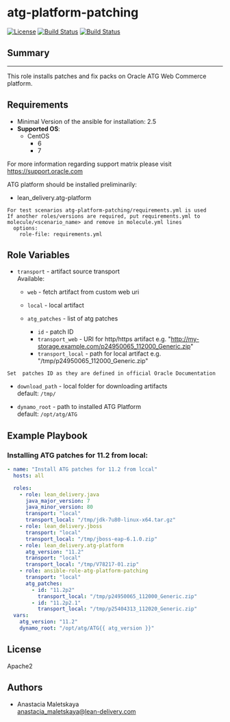 atg-platform-patching
=========
[![License](https://img.shields.io/badge/license-Apache-green.svg?style=flat)](https://raw.githubusercontent.com/lean-delivery/ansible-role-atg-platform-patching/master/LICENSE)
[![Build Status](https://travis-ci.org/lean-delivery/ansible-role-atg-platform-patching.svg?branch=master)](https://travis-ci.org/lean-delivery/ansible-role-atg-platform-patching)
[![Build Status](https://gitlab.com/lean-delivery/ansible-role-atg-platform-patching/badges/master/build.svg)](https://gitlab.com/lean-delivery/ansible-role-atg-platform-patching)

## Summary
--------------

This role installs patches and fix packs on Oracle ATG Web Commerce platform.


Requirements
--------------

 - Minimal Version of the ansible for installation: 2.5
 - **Supported OS**:
   - CentOS
     - 6
     - 7

For more information regarding support matrix please visit <https://support.oracle.com>

ATG platform should be installed preliminarily:
  - lean_delivery.atg-platform


```
For test scenarios atg-platform-patching/requirements.yml is used  
If another roles/versions are required, put requirements.yml to molecule/<scenario_name> and remove in molecule.yml lines  
  options:  
    role-file: requirements.yml
```


Role Variables
--------------

  - `transport` - artifact source transport  
     Available:
      - `web` - fetch artifact from custom web uri
      - `local` - local artifact

      - `atg_patches` - list of atg patches
        - `id` - patch ID
        - `transport_web` - URI for http/https artifact  e.g. "http://my-storage.example.com/p24950065_112000_Generic.zip"
        - `transport_local` - path for local artifact e.g. "/tmp/p24950065_112000_Generic.zip"

```
Set  patches ID as they are defined in official Oracle Documentation
```


  - `download_path` - local folder for downloading artifacts  
    default: `/tmp/`

  - `dynamo_root` - path to installed ATG Platform  
    default: `/opt/atg/ATG`


Example Playbook
----------------

### Installing ATG patches for 11.2 from local:
```yaml
- name: "Install ATG patches for 11.2 from lccal"
  hosts: all

  roles:
    - role: lean_delivery.java
      java_major_version: 7
      java_minor_version: 80
      transport: "local"
      transport_local: "/tmp/jdk-7u80-linux-x64.tar.gz"
    - role: lean_delivery.jboss
      transport: "local"
      transport_local: "/tmp/jboss-eap-6.1.0.zip"
    - role: lean_delivery.atg-platform
      atg_version: "11.2"
      transport: "local"
      transport_local: "/tmp/V78217-01.zip"
    - role: ansible-role-atg-platform-patching
      transport: "local"
      atg_patches:
        - id: "11.2p2"
          transport_local: "/tmp/p24950065_112000_Generic.zip"
        - id: "11.2p2.1"
          transport_local: "/tmp/p25404313_112020_Generic.zip"
  vars:
    atg_version: "11.2"
    dynamo_root: "/opt/atg/ATG{{ atg_version }}"

```

## License

Apache2

## Authors

  - Anastacia Maletskaya  
    <anastacia_maletskaya@lean-delivery.com>
